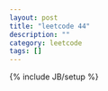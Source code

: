 ```yaml
---
layout: post
title: "leetcode 44"
description: ""
category: leetcode
tags: []
---
```

{% include JB/setup %}
